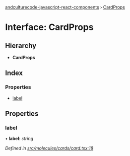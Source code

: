 [andculturecode-javascript-react-components](../README.md) › [CardProps](cardprops.md)

# Interface: CardProps

## Hierarchy

* **CardProps**

## Index

### Properties

* [label](cardprops.md#label)

## Properties

###  label

• **label**: *string*

*Defined in [src/molecules/cards/card.tsx:18](https://github.com/AndcultureCode/AndcultureCode.JavaScript.React.Components/blob/3b573d9/src/molecules/cards/card.tsx#L18)*

